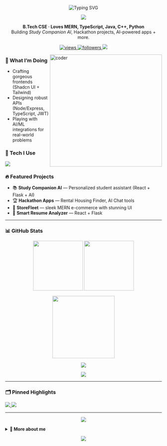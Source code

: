 <!-- Profile README for amiteshx08 -->
<!-- Tip: This repo must be named exactly your username: amiteshx08 -->

<!-- Hero Typing Animation -->
<p align="center">
  <img src="https://readme-typing-svg.demolab.com?font=Geist+Mono&pause=1200&width=800&lines=Hey%2C+I'm+Amitesh+Harsh+Lal+%F0%9F%91%8B;Full-Stack+Developer+%7C+MERN++%26++TypeScript;Clean+UI%2C+Scalable+Backends%2C+Real+Impact;Always+building+%26+shipping+awesome+things" alt="Typing SVG" />
</p>

<p align="center">
  <img src="https://capsule-render.vercel.app/api?type=waving&height=120&color=0:6EE7B7,50:3B82F6,100:A855F7&text=%20Amitesh%20Harsh%20Lal%20&fontAlign=50&fontColor=ffffff&section=header"/>
</p>

<!-- Quick Intro -->
<p align="center">
  <b>B.Tech CSE · Loves MERN, TypeScript, Java, C++, Python</b>
  <br>
  Building <i>Study Companion AI</i>, Hackathon projects, AI-powered apps + more.
</p>

<!-- Badges -->
<p align="center">
  <a href="https://github.com/amiteshx08">
    <img src="https://komarev.com/ghpvc/?username=amiteshx08&style=for-the-badge&label=VISITORS" alt="views"/>
  </a>
  <a href="https://github.com/amiteshx08?tab=followers">
    <img src="https://img.shields.io/github/followers/amiteshx08?logo=github&style=for-the-badge" alt="followers"/>
  </a>
  <img src="https://img.shields.io/badge/Ship%20It-%F0%9F%9A%80-blueviolet?style=for-the-badge" />
</p>

<!-- Right GIF -->
<img align="right" alt="coder" width="360" src="https://media.giphy.com/media/v1.Y2lkPTc5MGI3NjExdDY2ODJtazZ4Z2F6M2h6N3BwN3RjNnNhc3htbG9lMjU2cHRyNmw2dCZlcD12MV9naWZzX3NlYXJjaCZjdD1n/du3J3cXyzhj75IOgvA/giphy.gif"/>

### 🚀 What I’m Doing
- Crafting gorgeous frontends (Shadcn UI + Tailwind)  
- Designing robust APIs (Node/Express, TypeScript, JWT)  
- Playing with AI/ML integrations for real-world problems  

### 🧰 Tech I Use
<p>
  <img src="https://skillicons.dev/icons?i=html,css,js,ts,react,nextjs,nodejs,express,mongodb,redux,tailwind,bootstrap,python,java,cpp,mysql,git,github,postman,vercel,aws" />
</p>

### 🔥 Featured Projects
- 📚 <b>Study Companion AI</b> — Personalized student assistant (React + Flask + AI)  
- 🏆 <b>Hackathon Apps</b> — Rental Housing Finder, AI Chat tools  
- 🛒 <b>StoreFleet</b> — sleek MERN e-commerce with stunning UI  
- 📄 <b>Smart Resume Analyzer</b> — React + Flask  

---

### 📊 GitHub Stats
<p align="center">
  <img height="160" src="https://github-readme-stats.vercel.app/api?username=amiteshx08&show_icons=true&rank_icon=github&theme=transparent" />
  <img height="160" src="https://streak-stats.demolab.com?user=amiteshx08&theme=transparent" />
</p>
<p align="center">
  <img height="200" src="https://github-readme-stats.vercel.app/api/top-langs/?username=amiteshx08&layout=compact&langs_count=10&theme=transparent" />
</p>

<!-- Trophies -->
<p align="center">
  <img src="https://github-profile-trophy.vercel.app/?username=amiteshx08&theme=onedark&row=1&column=7&margin-w=10&margin-h=10" />
</p>

<!-- Activity Graph -->
<p align="center">
  <img src="https://github-readme-activity-graph.vercel.app/graph?username=amiteshx08&radius=8&area=true&hide_border=true&bg_color=ffffff00&color=7c3aed&line=3b82f6&point=10b981" />
</p>

---

### 🗂 Pinned Highlights
<p align="left">
  <a href="https://github.com/amiteshx08/Study-Companion-AI">
    <img src="https://github-readme-stats.vercel.app/api/pin/?username=amiteshx08&repo=Study_Buddy_College_Project&theme=transparent" />
  </a>
  <a href="https://github.com/amiteshx08/Blogify">
    <img src="https://github-readme-stats.vercel.app/api/pin/?username=amiteshx08&repo=Blogify&theme=transparent" />
  </a>
</p>

---

<!-- Extra Animation: Contributions Snake -->
<p align="center">
  <img src="https://raw.githubusercontent.com/Platane/snk/master/output/github-contribution-grid-snake.svg" />

</p>

<details>
<summary><b>🧩 More about me</b></summary>

- 💼 Targeting top developer roles post-placement season  
- 🧪 Loves clean architecture, problem solving & AI integration  
- 🤝 Open to collabs on MERN, Next.js, AI/ML projects  
- ✉ Reach me: <b>amiteshharshlal@gmail.com</b>
</details>

<p align="center">
  <img src="https://capsule-render.vercel.app/api?type=waving&height=120&color=0:A855F7,50:3B82F6,100:6EE7B7&section=footer"/>
</p>
